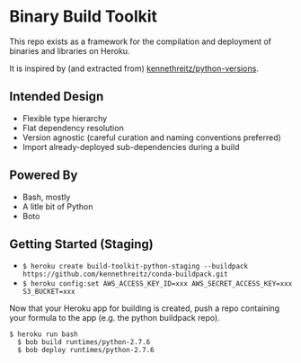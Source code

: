# Binary Build Toolkit

This repo exists as a framework for the compilation and deployment of binaries and libraries on Heroku.

It is inspired by (and extracted from) [kennethreitz/python-versions](https://github.com/kennethreitz/python-versions).

## Intended Design

- Flexible type hierarchy
- Flat dependency resolution
- Version agnostic (careful curation and naming conventions preferred)
- Import already-deployed sub-dependencies during a build

## Powered By

- Bash, mostly
- A litle bit of Python
- Boto

## Getting Started (Staging)

 * `$ heroku create build-toolkit-python-staging --buildpack https://github.com/kennethreitz/conda-buildpack.git`
 * `$ heroku config:set AWS_ACCESS_KEY_ID=xxx AWS_SECRET_ACCESS_KEY=xxx S3_BUCKET=xxx`

Now that your Heroku app for building is created, push a repo containing your formula to the app (e.g. the python buildpack repo). 

```
$ heroku run bash
  $ bob build runtimes/python-2.7.6
  $ bob deploy runtimes/python-2.7.6


